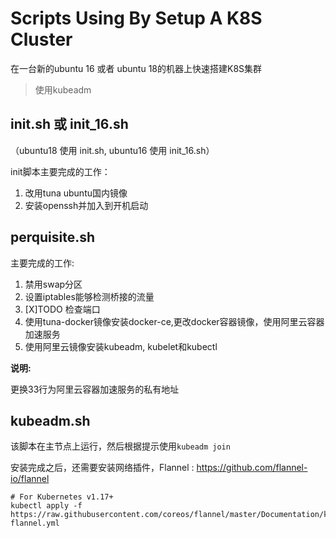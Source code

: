 # Scripts Using By Setup A K8S Cluster

在一台新的ubuntu 16 或者 ubuntu 18的机器上快速搭建K8S集群

> 使用kubeadm

## init.sh 或 init_16.sh

（ubuntu18 使用 init.sh, ubuntu16 使用 init_16.sh）

init脚本主要完成的工作：
1. 改用tuna ubuntu国内镜像
2. 安装openssh并加入到开机启动

## perquisite.sh

主要完成的工作:
1. 禁用swap分区
2. 设置iptables能够检测桥接的流量
3. [X]TODO 检查端口
4. 使用tuna-docker镜像安装docker-ce,更改docker容器镜像，使用阿里云容器加速服务
5. 使用阿里云镜像安装kubeadm, kubelet和kubectl

**说明:**

更换33行为阿里云容器加速服务的私有地址

## kubeadm.sh

该脚本在主节点上运行，然后根据提示使用```kubeadm join```

安装完成之后，还需要安装网络插件，Flannel : https://github.com/flannel-io/flannel

```
# For Kubernetes v1.17+ 
kubectl apply -f https://raw.githubusercontent.com/coreos/flannel/master/Documentation/kube-flannel.yml
```